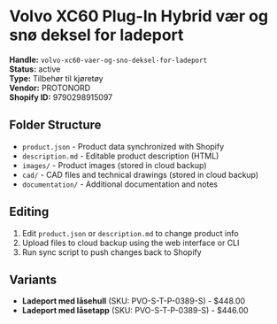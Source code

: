 # Volvo XC60 Plug-In Hybrid vær og snø deksel for ladeport

**Handle:** `volvo-xc60-vaer-og-sno-deksel-for-ladeport`  
**Status:** active  
**Type:** Tilbehør til kjøretøy  
**Vendor:** PROTONORD  
**Shopify ID:** 9790298915097  

## Folder Structure

- `product.json` - Product data synchronized with Shopify
- `description.md` - Editable product description (HTML)
- `images/` - Product images (stored in cloud backup)
- `cad/` - CAD files and technical drawings (stored in cloud backup)
- `documentation/` - Additional documentation and notes

## Editing

1. Edit `product.json` or `description.md` to change product info
2. Upload files to cloud backup using the web interface or CLI
3. Run sync script to push changes back to Shopify

## Variants

- **Ladeport med låsehull** (SKU: PVO-S-T-P-0389-S) - $448.00
- **Ladeport med låsetapp** (SKU: PVO-S-T-P-0389-S) - $446.00
